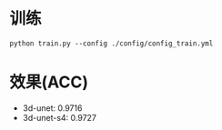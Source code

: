 # 训练
 ```
 python train.py --config ./config/config_train.yml
 ```

# 效果(ACC)
 - 3d-unet: 0.9716
 - 3d-unet-s4: 0.9727